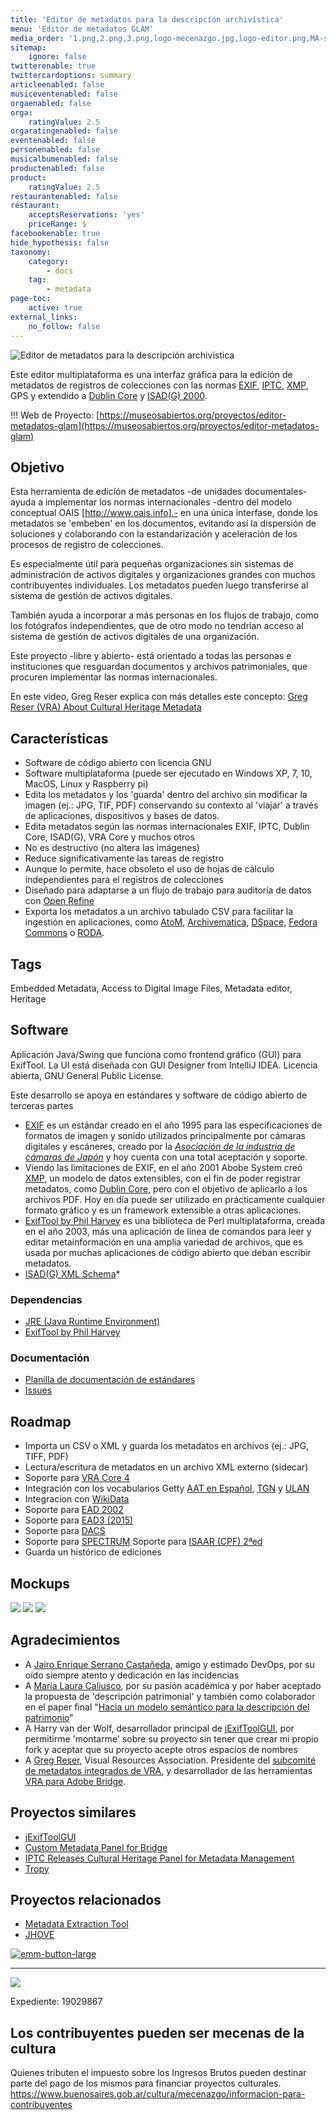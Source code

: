 ```yaml
---
title: 'Editor de metadatos para la descripción archivística'
menu: 'Editor de metadatos GLAM'
media_order: '1.png,2.png,3.png,logo-mecenazgo.jpg,logo-editor.png,MA-sample-id-2498680.jpg,logo-mecenazgo-web.jpg,emm-button-large.jpg'
sitemap:
    ignore: false
twitterenable: true
twittercardoptions: summary
articleenabled: false
musiceventenabled: false
orgaenabled: false
orga:
    ratingValue: 2.5
orgaratingenabled: false
eventenabled: false
personenabled: false
musicalbumenabled: false
productenabled: false
product:
    ratingValue: 2.5
restaurantenabled: false
restaurant:
    acceptsReservations: 'yes'
    priceRange: $
facebookenable: true
hide_hypothesis: false
taxonomy:
    category:
        - docs
    tag:
        - metadata
page-toc:
    active: true
external_links:
    no_follow: false
---
```


![Editor de metadatos para la descripción archivística](logo-editor.png?resize=400,200) 

Este editor multiplataforma es una interfaz gráfica para la edición de metadatos de registros de colecciones con las normas [EXIF](https://docs.fileformat.com/image/exif/), [IPTC](https://iptc.org/standards/photo-metadata/), [XMP](https://www.adobe.com/products/xmp.html), GPS y extendido a [Dublin Core](https://dublincore.org/specifications/dublin-core/) y [ISAD(G) 2000](https://www.ica.org/sites/default/files/CBPS_2000_Guidelines_ISAD%28G%29_Second-edition_EN.pdf).


!!!  Web de Proyecto:  [https://museosabiertos.org/proyectos/editor-metadatos-glam](https://museosabiertos.org/proyectos/editor-metadatos-glam)


## Objetivo
Esta herramienta de edición de metadatos -de unidades documentales- ayuda a implementar los normas internacionales -dentro del modelo conceptual OAIS [http://www.oais.info].- en una única interfase, donde los metadatos se 'embeben' en los documentos, evitando así la dispersión de soluciones y colaborando con la estandarización y aceleración de los procesos de registro de colecciones.

Es especialmente útil para pequeñas organizaciones sin sistemas de administración de activos digitales y organizaciones grandes con muchos contribuyentes individuales. Los metadatos pueden luego transferirse al sistema de gestión de activos digitales.

También ayuda a incorporar a más personas en los flujos de trabajo, como los fotógrafos independientes, que de otro modo no tendrían acceso al sistema de gestión de activos digitales de una organización.

Este proyecto -libre y abierto- está orientado a todas las personas e instituciones que resguardan documentos y archivos patrimoniales, que procuren implementar las normas internacionales.

En este video, Greg Reser explica con más detalles este concepto: [Greg Reser (VRA) About Cultural Heritage Metadata](https://youtu.be/qoIilcir88Q) 


## Características
* Software de código abierto con licencia GNU
* Software multiplataforma (puede ser ejecutado en Windows XP, 7, 10, MacOS, Linux y Raspberry pi)
* Edita los metadatos y los 'guarda' dentro del archivo sin modificar la imagen (ej.: JPG, TIF, PDF) conservando su contexto al 'viajar' a través de aplicaciones, dispositivos y bases de datos.
* Edita metadatos según las normas internacionales EXIF, IPTC, Dublin Core, ISAD(G), VRA Core y muchos otros
* No es destructivo (no altera las imágenes)
* Reduce significativamente las tareas de registro
* Aunque lo permite, hace obsoleto el uso de hojas de cálculo independientes para el registros de colecciones
* Diseñado para adaptarse a un flujo de trabajo para auditoría de datos con [Open Refine](https://openrefine.org/)
* Exporta los metadatos a un archivo tabulado CSV para facilitar la ingestión en aplicaciones, como [AtoM](https://accesstomemory.org/), [Archivematica](https://www.archivematica.org/), [DSpace](https://duraspace.org/dspace/), [Fedora Commons](https://duraspace.org/fedora/) o [RODA](https://roda-community.org/).

## Tags
Embedded Metadata, Access to Digital Image Files, Metadata editor, Heritage


## Software
Aplicación Java/Swing que funciona como frontend gráfico (GUI) para ExifTool. La UI está diseñada con GUI Designer from IntelliJ IDEA. Licencia abierta, GNU General Public License.

Este desarrollo se apoya en estándares y software de código abierto de terceras partes

* [EXIF](https://docs.fileformat.com/image/exif/) es un estándar creado en el año 1995 para las especificaciones de formatos de imagen y sonido utilizados principalmente por cámaras digitales y escáneres, creado por la [_Asociación de la industria de cámaras de Japón_](https://en.wikipedia.org/wiki/Japan_Electronic_Industries_Development_Association) y hoy cuenta con una total aceptación y soporte.
* Viendo las limitaciones de EXIF, en el año 2001 Abobe System creó [XMP](https://es.wikipedia.org/wiki/XMP), un modelo de datos extensibles, con el fin de poder registrar metadatos, como [Dublin Core](https://es.wikipedia.org/wiki/Dublin_Core), pero con el objetivo de aplicarlo a los archivos PDF. Hoy en día puede ser utilizado en prácticamente cualquier formato gráfico y es un framework extensible a otras aplicaciones.
* [ExifTool by Phil Harvey](https://exiftool.org/) es una biblioteca de Perl multiplataforma, creada en el año 2003, más una aplicación de línea de comandos para leer y editar metainformación en una amplia variedad de archivos, que es usada por muchas aplicaciones de código abierto que deban escribir metadatos.
* [ISAD(G) XML Schema](https://gist.github.com/anarchivist/826364)* 

### Dependencias
* [JRE (Java Runtime Environment)](https://adoptopenjdk.net/releases.html)
* [ExifTool by Phil Harvey](https://exiftool.org/) 

### Documentación
* [Planilla de documentación de estándares](https://docs.google.com/spreadsheets/d/1lgJ7bgF3YWYn6RpQe6xPpc2lPtMmsKxhdoTDaipEz4M/edit#gid=1070734913)
* [Issues](https://app.asana.com/0/1199531865244213/board)

## Roadmap
* Importa un CSV o XML y guarda los metadatos en archivos (ej.: JPG, TIFF, PDF) 
* Lectura/escritura de metadatos en un archivo XML externo (sidecar)
* Soporte para [VRA Core 4](https://core.vraweb.org/)
* Integración con los vocabularios Getty [AAT en Español](https://www.aatespanol.cl/), [TGN](http://www.getty.edu/research/tools/vocabularies/tgn/index.html) y [ULAN](https://www.getty.edu/research/tools/vocabularies/ulan/) 
* Integracíon con [WikiData](https://www.wikidata.org/)
* Soporte para [EAD 2002](https://www.loc.gov/ead/index.html)
* Soporte para [EAD3 (2015)](https://www.loc.gov/ead/index.html)
* Soporte para [DACS](https://github.com/saa-ts-dacs/dacs)
* Soporte para [SPECTRUM](https://collectionstrust.org.uk/spectrum/)
Soporte para [ISAAR (CPF) 2ªed](https://www.ica.org/es/isaar-cpf-norma-internacional-sobre-los-registros-de-autoridad-de-archivos-relativos-a-instituciones)
* Guarda un histórico de ediciones

## Mockups

![](1.png)
![](2.png)
![](3.png)

## Agradecimientos
* A [Jairo Enrique Serrano Castañeda](https://scholar.google.com/citations?user=rW2nV5cAAAAJ&hl), amigo y estimado DevOps, por su oído siempre atento y dedicación en las incidencias
* A [María Laura Caliusco](https://bit.ly/3nwKVGN), por su pasión académica y por haber aceptado la propuesta de 'descripción patrimonial' y también como colaborador en el paper final "[Hacia un modelo semántico para la descripción del patrimonio](http://dx.doi.org/10.5281/zenodo.3338005)" 
* A Harry van der Wolf, desarrollador principal de [jExifToolGUI](https://github.com/hvdwolf/jExifToolGUI), por permitirme 'montarme' sobre su proyecto sin tener que crear mi propio fork y aceptar que su proyecto acepte otros espacios de nombres
* A [Greg Reser](mailto:greser@ucsd.edu), Visual Resources Association. Presidente del [subcomité de metadatos integrados de VRA](http://metadatadeluxe.pbworks.com/w/page/20792294/VRA%20Embedded%20Metadata%20Subcommittee), y desarrollador de las herramientas [VRA para Adobe Bridge](http://metadatadeluxe.pbworks.com/w/page/108523528/VRA%20Bridge%20Metadata%20Tools). 


## Proyectos similares
* [jExifToolGUI](https://github.com/hvdwolf/jExifToolGUI)
* [Custom Metadata Panel for Bridge](https://github.com/adobe-dmeservices/custom-metadata)
* [IPTC Releases Cultural Heritage Panel for Metadata Management](https://iptc.org/news/culturalheritagepanel/)
* [Tropy](https://tropy.org/)

## Proyectos relacionados
* [Metadata Extraction Tool](http://meta-extractor.sourceforge.net/)
* [JHOVE](http://jhove.openpreservation.org/)


[![emm-button-large](emm-button-large.jpg "emm-button-large")
](http://www.embeddedmetadata.org/goto?supportsemm)

---

[![](logo-mecenazgo-web.jpg)](https://www.buenosaires.gob.ar/mecenazgo)

Expediente: 19029867

## Los contribuyentes pueden ser mecenas de la cultura
Quienes tributen el impuesto sobre los Ingresos Brutos pueden destinar parte del pago de los mismos para financiar proyectos culturales.
https://www.buenosaires.gob.ar/cultura/mecenazgo/informacion-para-contribuyentes

